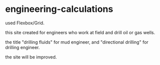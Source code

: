 # engineering-calculations
used Flexbox/Grid.

this site created for engineers who work at field and drill oil or gas wells. 

the title "drilling fluids" for mud engineer, and "directional drilling" for drilling engineer. 

the site will be improved.
